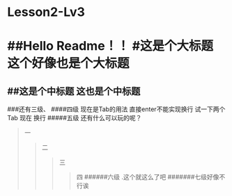 # Lesson2-Lv3
##Hello Readme！！
#这是个大标题
这个好像也是个大标题
=
##这是个中标题
这也是个中标题
-
###还有三级、
####四级
现在是Tab的用法
直接enter不能实现换行
    试一下两个Tab
    现在
    换行
#####五级
还有什么可以玩的呢？
  >一
  >>二
  >>>三
  >>>>四
######六级
.这个就这么了吧
#######七级好像不行诶
